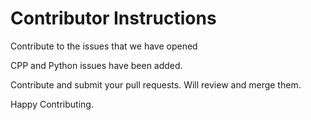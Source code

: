 # Contributor Instructions

Contribute to the issues that we have opened

CPP and Python issues have been added.
  
Contribute and submit your pull requests.
Will review and merge them.
  
Happy Contributing.
